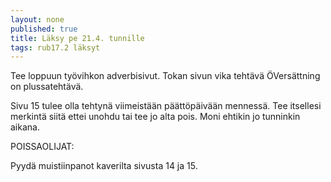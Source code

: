 ```yaml
---
layout: none
published: true
title: Läksy pe 21.4. tunnille
tags: rub17.2 läksyt
---
```

Tee loppuun työvihkon adverbisivut. Tokan sivun vika tehtävä ÖVersättning on plussatehtävä.

Sivu 15 tulee olla tehtynä viimeistään päättöpäivään mennessä. Tee itsellesi merkintä siitä ettei unohdu tai tee jo alta pois.  Moni ehtikin jo tunninkin aikana.

POISSAOLIJAT:

Pyydä muistiinpanot kaverilta sivusta 14 ja 15.
